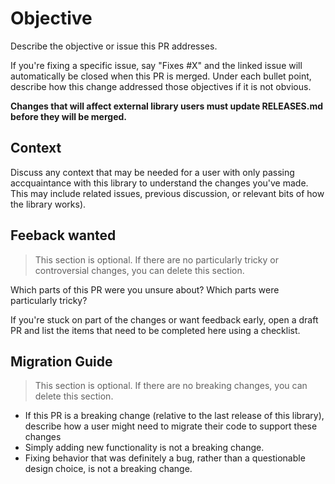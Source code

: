 # Objective

Describe the objective or issue this PR addresses.

If you're fixing a specific issue, say "Fixes #X" and the linked issue will automatically be closed when this PR is merged.
Under each bullet point, describe how this change addressed those objectives if it is not obvious.

**Changes that will affect external library users must update RELEASES.md before they will be merged.**

## Context

Discuss any context that may be needed for a user with only passing accquaintance with this library to understand the changes you've made.
This may include related issues, previous discussion, or relevant bits of how the library works).

## Feeback wanted

> This section is optional. If there are no particularly tricky or controversial changes, you can delete this section.

Which parts of this PR were you unsure about? Which parts were particularly tricky?

If you're stuck on part of the changes or want feedback early, open a draft PR and list the items that need to be completed here using a checklist.

## Migration Guide

> This section is optional. If there are no breaking changes, you can delete this section.

- If this PR is a breaking change (relative to the last release of this library), describe how a user might need to migrate their code to support these changes
- Simply adding new functionality is not a breaking change.
- Fixing behavior that was definitely a bug, rather than a questionable design choice, is not a breaking change.
